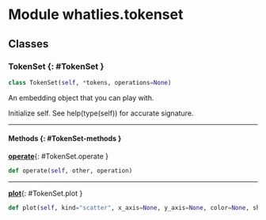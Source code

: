 # Module whatlies.tokenset


## Classes

### TokenSet {: #TokenSet }

```python
class TokenSet(self, *tokens, operations=None)
```

An embedding object that you can play with.

Initialize self.  See help(type(self)) for accurate signature.


------

#### Methods {: #TokenSet-methods }

[**operate**](#TokenSet.operate){: #TokenSet.operate }

```python
def operate(self, other, operation)
```


------

[**plot**](#TokenSet.plot){: #TokenSet.plot }

```python
def plot(self, kind="scatter", x_axis=None, y_axis=None, color=None, show_operations=False, **kwargs)
```
